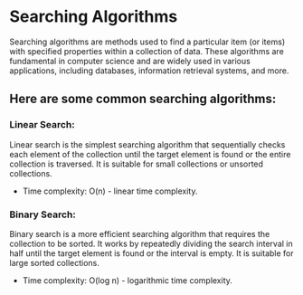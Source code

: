 # Searching Algorithms

Searching algorithms are methods used to find a particular item (or items) with specified properties within a collection of data. These algorithms are fundamental in computer science and are widely used in various applications, including databases, information retrieval systems, and more.

## Here are some common searching algorithms:

### Linear Search:

Linear search is the simplest searching algorithm that sequentially checks each element of the collection until the target element is found or the entire collection is traversed.
It is suitable for small collections or unsorted collections.
- Time complexity: O(n) - linear time complexity.

### Binary Search:

Binary search is a more efficient searching algorithm that requires the collection to be sorted.
It works by repeatedly dividing the search interval in half until the target element is found or the interval is empty.
It is suitable for large sorted collections.
- Time complexity: O(log n) - logarithmic time complexity.